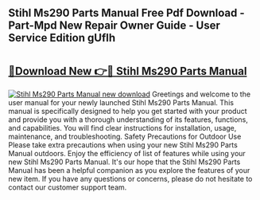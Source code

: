 ## Stihl Ms290 Parts Manual Free Pdf Download - Part-Mpd New Repair Owner Guide - User Service Edition gUfIh

# <h2><a href="http://bc45389.oget.top/?id=Stihl+Ms290+Parts+Manual">🔗Download New 👉🔴 Stihl Ms290 Parts Manual</a></h2>

[![Stihl Ms290 Parts Manual new download](https://i.imgur.com/5g1atiW.png)](http://bc45389.oget.top/?id=Stihl+Ms290+Parts+Manual)
Greetings and welcome to the user manual for your newly launched Stihl Ms290 Parts Manual. This manual is specifically designed to help you get started with your product and provide you with a thorough understanding of its features, functions, and capabilities. You will find clear instructions for installation, usage, maintenance, and troubleshooting. Safety Precautions for Outdoor Use Please take extra precautions when using your new Stihl Ms290 Parts Manual outdoors. Enjoy the efficiency of list of features while using your new Stihl Ms290 Parts Manual. It's our hope that the Stihl Ms290 Parts Manual has been a helpful companion as you explore the features of your new item. If you have any questions or concerns, please do not hesitate to contact our customer support team.
